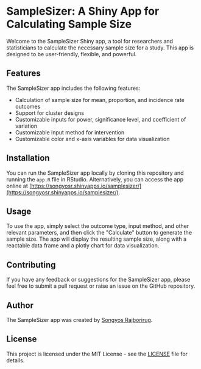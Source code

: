 # SampleSizer: A Shiny App for Calculating Sample Size

Welcome to the SampleSizer Shiny app, a tool for researchers and statisticians to calculate the necessary sample size for a study. This app is designed to be user-friendly, flexible, and powerful.

## Features

The SampleSizer app includes the following features:

- Calculation of sample size for mean, proportion, and incidence rate outcomes
- Support for cluster designs
- Customizable inputs for power, significance level, and coefficient of variation
- Customizable input method for intervention
- Customizable color and x-axis variables for data visualization

## Installation

You can run the SampleSizer app locally by cloning this repository and running the `app.R` file in RStudio. Alternatively, you can access the app online at [https://songyosr.shinyapps.io/samplesizer/](https://songyosr.shinyapps.io/samplesizer/).

## Usage

To use the app, simply select the outcome type, input method, and other relevant parameters, and then click the "Calculate" button to generate the sample size. The app will display the resulting sample size, along with a reactable data frame and a plotly chart for data visualization.

## Contributing

If you have any feedback or suggestions for the SampleSizer app, please feel free to submit a pull request or raise an issue on the GitHub repository.

## Author

The SampleSizer app was created by [Songyos Rajborirug](https://github.com/songyosr).

## License

This project is licensed under the MIT License - see the [LICENSE](LICENSE) file for details.
